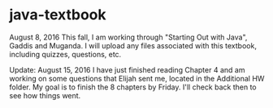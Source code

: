 # java-textbook

August 8, 2016
This fall, I am working through "Starting Out with Java", Gaddis and Muganda.
I will upload any files associated with this textbook, including quizzes, questions, etc.

Update: August 15, 2016
I have just finished reading Chapter 4 and am working on some questions that Elijah sent me, located in the Additional HW folder. 
My goal is to finish the 8 chapters by Friday. I'll check back then to see how things went. 